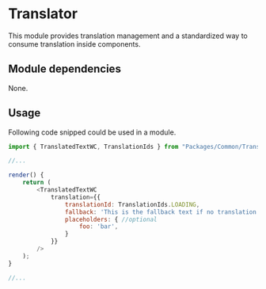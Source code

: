 # Translator
This module provides translation management and a standardized way to consume translation inside components.

## Module dependencies 
None.

## Usage
Following code snipped could be used in a module.
```javascript
import { TranslatedTextWC, TranslationIds } from "Packages/Common/Translator";

//...

render() {
    return (
        <TranslatedTextWC
            translation={{
                translationId: TranslationIds.LOADING,
                fallback: 'This is the fallback text if no translation was found..', //optional
                placeholders: { //optional
                    foo: 'bar',
                }
            }}
        />
    );
}

//...
```

